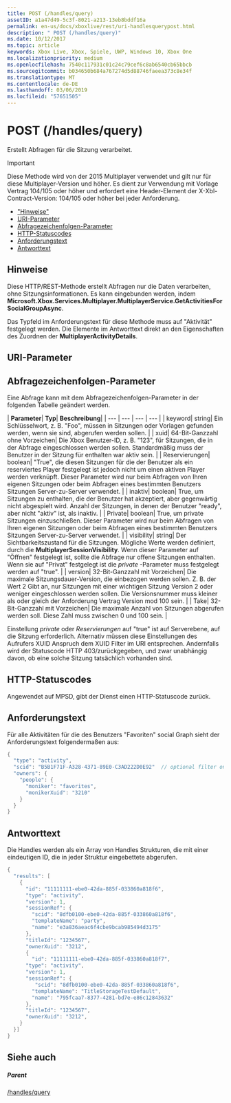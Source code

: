 ```yaml
---
title: POST (/handles/query)
assetID: a1a47d49-5c3f-8021-a213-13eb8bddf16a
permalink: en-us/docs/xboxlive/rest/uri-handlesquerypost.html
description: " POST (/handles/query)"
ms.date: 10/12/2017
ms.topic: article
keywords: Xbox Live, Xbox, Spiele, UWP, Windows 10, Xbox One
ms.localizationpriority: medium
ms.openlocfilehash: 7540c117931c01c24c79cef6c8ab6540cb65bbcb
ms.sourcegitcommit: b034650b684a767274d5d88746faeea373c8e34f
ms.translationtype: MT
ms.contentlocale: de-DE
ms.lasthandoff: 03/06/2019
ms.locfileid: "57651505"
---
```

# <a name="post-handlesquery"></a>POST (/handles/query)
Erstellt Abfragen für die Sitzung verarbeitet.

> [!IMPORTANT]
> Diese Methode wird von der 2015 Multiplayer verwendet und gilt nur für diese Multiplayer-Version und höher. Es dient zur Verwendung mit Vorlage Vertrag 104/105 oder höher und erfordert eine Header-Element der X-Xbl-Contract-Version: 104/105 oder höher bei jeder Anforderung.

  * ["Hinweise"](#ID4ET)
  * [URI-Parameter](#ID4EDB)
  * [Abfragezeichenfolgen-Parameter](#ID4EQB)
  * [HTTP-Statuscodes](#ID4EBF)
  * [Anforderungstext](#ID4EIF)
  * [Antworttext](#ID4ETF)

<a id="ID4ET"></a>


## <a name="remarks"></a>Hinweise

Diese HTTP/REST-Methode erstellt Abfragen nur die Daten verarbeiten, ohne Sitzungsinformationen. Es kann eingebunden werden, indem **Microsoft.Xbox.Services.Multiplayer.MultiplayerService.GetActivitiesForSocialGroupAsync**.

Das Typfeld im Anforderungstext für diese Methode muss auf "Aktivität" festgelegt werden. Die Elemente im Antworttext direkt an den Eigenschaften des Zuordnen der **MultiplayerActivityDetails**.

<a id="ID4EDB"></a>


## <a name="uri-parameters"></a>URI-Parameter

<a id="ID4EQB"></a>


## <a name="query-string-parameters"></a>Abfragezeichenfolgen-Parameter

Eine Abfrage kann mit dem Abfragezeichenfolgen-Parameter in der folgenden Tabelle geändert werden.

| <b>Parameter</b>| <b>Typ</b>| <b>Beschreibung</b>|
| --- | --- | --- | --- |
| keyword| string| Ein Schlüsselwort, z. B. "Foo", müssen in Sitzungen oder Vorlagen gefunden werden, wenn sie sind, abgerufen werden sollen. |
| xuid| 64-Bit-Ganzzahl ohne Vorzeichen| Die Xbox Benutzer-ID, z. B. "123", für Sitzungen, die in der Abfrage eingeschlossen werden sollen. Standardmäßig muss der Benutzer in der Sitzung für enthalten war aktiv sein. |
| Reservierungen| boolean| "True", die diesen Sitzungen für die der Benutzer als ein reserviertes Player festgelegt ist jedoch nicht um einen aktiven Player werden verknüpft. Dieser Parameter wird nur beim Abfragen von Ihren eigenen Sitzungen oder beim Abfragen eines bestimmten Benutzers Sitzungen Server-zu-Server verwendet. |
| inaktiv| boolean| True, um Sitzungen zu enthalten, die der Benutzer hat akzeptiert, aber gegenwärtig nicht abgespielt wird. Anzahl der Sitzungen, in denen der Benutzer "ready", aber nicht "aktiv" ist, als inaktiv. |
| Private| boolean| True, um private Sitzungen einzuschließen. Dieser Parameter wird nur beim Abfragen von Ihren eigenen Sitzungen oder beim Abfragen eines bestimmten Benutzers Sitzungen Server-zu-Server verwendet. |
| visibility| string| Der Sichtbarkeitszustand für die Sitzungen. Mögliche Werte werden definiert, durch die <b>MultiplayerSessionVisibility</b>. Wenn dieser Parameter auf "Öffnen" festgelegt ist, sollte die Abfrage nur offene Sitzungen enthalten. Wenn sie auf "Privat" festgelegt ist die <i>private</i> -Parameter muss festgelegt werden auf "true". |
| version| 32-Bit-Ganzzahl mit Vorzeichen| Die maximale Sitzungsdauer-Version, die einbezogen werden sollen. Z. B. der Wert 2 Gibt an, nur Sitzungen mit einer wichtigen Sitzung Version 2 oder weniger eingeschlossen werden sollen. Die Versionsnummer muss kleiner als oder gleich der Anforderung Vertrag Version mod 100 sein. |
| Take| 32-Bit-Ganzzahl mit Vorzeichen| Die maximale Anzahl von Sitzungen abgerufen werden soll. Diese Zahl muss zwischen 0 und 100 sein. |


Einstellung *private* oder *Reservierungen* auf "true" ist auf Serverebene, auf die Sitzung erforderlich. Alternativ müssen diese Einstellungen des Aufrufers XUID Anspruch dem XUID Filter im URI entsprechen. Andernfalls wird der Statuscode HTTP 403/zurückgegeben, und zwar unabhängig davon, ob eine solche Sitzung tatsächlich vorhanden sind.

<a id="ID4EBF"></a>


## <a name="http-status-codes"></a>HTTP-Statuscodes
Angewendet auf MPSD, gibt der Dienst einen HTTP-Statuscode zurück.  
<a id="ID4EIF"></a>


## <a name="request-body"></a>Anforderungstext

Für alle Aktivitäten für die des Benutzers "Favoriten" social Graph sieht der Anforderungstext folgendermaßen aus:


```cpp
{
  "type": "activity",
  "scid": "B5B1F71F-A328-4371-89E0-C3AD222D0E92"  // optional filter on scid
  "owners": {
    "people": {
      "moniker": "favorites",
      "monikerXuid": "3210"
    }
  }
}

```


<a id="ID4ETF"></a>


## <a name="response-body"></a>Antworttext

Die Handles werden als ein Array von Handles Strukturen, die mit einer eindeutigen ID, die in jeder Struktur eingebettete abgerufen.


```cpp
{
  "results": [
    {
      "id": "11111111-ebe0-42da-885f-033860a818f6",
      "type": "activity",
      "version": 1,
      "sessionRef": {
        "scid": "8dfb0100-ebe0-42da-885f-033860a818f6",
        "templateName": "party",
        "name": "e3a836aeac6f4cbe9bcab985494d3175"
      },
      "titleId": "1234567",
      "ownerXuid": "3212",
      {
        "id": "11111111-ebe0-42da-885f-033860a818f7",
      "type": "activity",
      "version": 1,
      "sessionRef": {
         "scid": "8dfb0100-ebe0-42da-885f-033860a818f6",
        "templateName": "TitleStorageTestDefault",
        "name": "795fcaa7-8377-4281-bd7e-e86c12843632"
      },
      "titleId": "1234567",
      "ownerXuid": "3212",
    }
  }]
}

```


<a id="ID4E4F"></a>


## <a name="see-also"></a>Siehe auch

<a id="ID4E6F"></a>


##### <a name="parent"></a>Parent

[/handles/query](uri-handlesquery.md)
